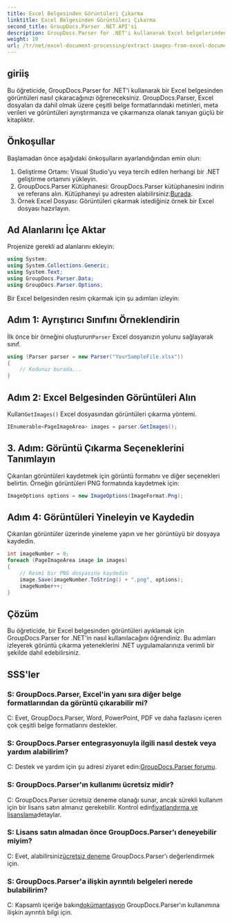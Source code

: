 ```yaml
---
title: Excel Belgesinden Görüntüleri Çıkarma
linktitle: Excel Belgesinden Görüntüleri Çıkarma
second_title: GroupDocs.Parser .NET API'si
description: GroupDocs.Parser for .NET'i kullanarak Excel belgelerinden görüntüleri nasıl çıkaracağınızı öğrenin. Kod örnekleri içeren adım adım kılavuz.
weight: 10
url: /tr/net/excel-document-processing/extract-images-from-excel-document/
---
```

## giriiş
Bu öğreticide, GroupDocs.Parser for .NET'i kullanarak bir Excel belgesinden görüntüleri nasıl çıkaracağınızı öğreneceksiniz. GroupDocs.Parser, Excel dosyaları da dahil olmak üzere çeşitli belge formatlarındaki metinleri, meta verileri ve görüntüleri ayrıştırmanıza ve çıkarmanıza olanak tanıyan güçlü bir kitaplıktır.
## Önkoşullar
Başlamadan önce aşağıdaki önkoşulların ayarlandığından emin olun:
1. Geliştirme Ortamı: Visual Studio'yu veya tercih edilen herhangi bir .NET geliştirme ortamını yükleyin.
2.  GroupDocs.Parser Kütüphanesi: GroupDocs.Parser kütüphanesini indirin ve referans alın. Kütüphaneyi şu adresten alabilirsiniz:[Burada](https://releases.groupdocs.com/parser/net/).
3. Örnek Excel Dosyası: Görüntüleri çıkarmak istediğiniz örnek bir Excel dosyası hazırlayın.
## Ad Alanlarını İçe Aktar
Projenize gerekli ad alanlarını ekleyin:
```csharp
using System;
using System.Collections.Generic;
using System.Text;
using GroupDocs.Parser.Data;
using GroupDocs.Parser.Options;
```
Bir Excel belgesinden resim çıkarmak için şu adımları izleyin:
## Adım 1: Ayrıştırıcı Sınıfını Örneklendirin
 İlk önce bir örneğini oluşturun`Parser` Excel dosyanızın yolunu sağlayarak sınıf.
```csharp
using (Parser parser = new Parser("YourSampleFile.xlsx"))
{
    // Kodunuz burada...
}
```
## Adım 2: Excel Belgesinden Görüntüleri Alın
 Kullan`GetImages()` Excel dosyasından görüntüleri çıkarma yöntemi.
```csharp
IEnumerable<PageImageArea> images = parser.GetImages();
```
## 3. Adım: Görüntü Çıkarma Seçeneklerini Tanımlayın
Çıkarılan görüntüleri kaydetmek için görüntü formatını ve diğer seçenekleri belirtin. Örneğin görüntüleri PNG formatında kaydetmek için:
```csharp
ImageOptions options = new ImageOptions(ImageFormat.Png);
```
## Adım 4: Görüntüleri Yineleyin ve Kaydedin
Çıkarılan görüntüler üzerinde yineleme yapın ve her görüntüyü bir dosyaya kaydedin.
```csharp
int imageNumber = 0;
foreach (PageImageArea image in images)
{
    // Resmi bir PNG dosyasına kaydedin
    image.Save(imageNumber.ToString() + ".png", options);
    imageNumber++;
}
```
## Çözüm
Bu öğreticide, bir Excel belgesinden görüntüleri ayıklamak için GroupDocs.Parser for .NET'in nasıl kullanılacağını öğrendiniz. Bu adımları izleyerek görüntü çıkarma yeteneklerini .NET uygulamalarınıza verimli bir şekilde dahil edebilirsiniz.

## SSS'ler
### S: GroupDocs.Parser, Excel'in yanı sıra diğer belge formatlarından da görüntü çıkarabilir mi?
C: Evet, GroupDocs.Parser, Word, PowerPoint, PDF ve daha fazlasını içeren çok çeşitli belge formatlarını destekler.
### S: GroupDocs.Parser entegrasyonuyla ilgili nasıl destek veya yardım alabilirim?
 C: Destek ve yardım için şu adresi ziyaret edin:[GroupDocs.Parser forumu](https://forum.groupdocs.com/c/parser/17).
### S: GroupDocs.Parser'ın kullanımı ücretsiz midir?
 C: GroupDocs.Parser ücretsiz deneme olanağı sunar, ancak sürekli kullanım için bir lisans satın almanız gerekebilir. Kontrol edin[fiyatlandırma ve lisanslama](https://purchase.groupdocs.com/buy)detaylar.
### S: Lisans satın almadan önce GroupDocs.Parser'ı deneyebilir miyim?
 C: Evet, alabilirsiniz[ücretsiz deneme](https://releases.groupdocs.com/) GroupDocs.Parser'ı değerlendirmek için.
### S: GroupDocs.Parser'a ilişkin ayrıntılı belgeleri nerede bulabilirim?
 C: Kapsamlı içeriğe bakın[dokümantasyon](https://tutorials.groupdocs.com/parser/net/) GroupDocs.Parser'ın kullanımına ilişkin ayrıntılı bilgi için.